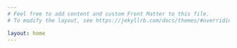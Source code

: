```yaml
---
# Feel free to add content and custom Front Matter to this file.
# To modify the layout, see https://jekyllrb.com/docs/themes/#overriding-theme-defaults

layout: home
---
```


<script async src="https://pagead2.googlesyndication.com/pagead/js/adsbygoogle.js?client=ca-pub-2432479090372596" crossorigin="anonymous"></script>